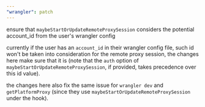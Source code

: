 ```yaml
---
"wrangler": patch
---
```


ensure that `maybeStartOrUpdateRemoteProxySession` considers the potential account_id from the user's wrangler config

currently if the user has an `account_id` in their wrangler config file, such id won't be taken into consideration for the remote proxy session, the changes here make sure that it is (note that the `auth` option of `maybeStartOrUpdateRemoteProxySession`, if provided, takes precedence over this id value).

the changes here also fix the same issue for `wrangler dev` and `getPlatformProxy` (since they use `maybeStartOrUpdateRemoteProxySession` under the hook).
